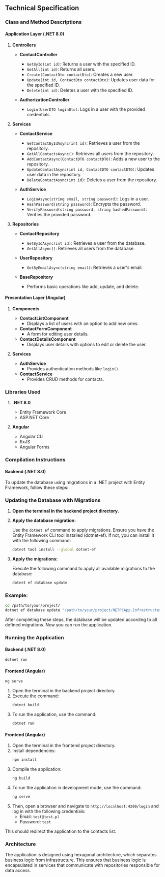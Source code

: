 ## Technical Specification

### Class and Method Descriptions

#### Application Layer (.NET 8.0)

1. **Controllers**
   - **ContactController**
     - `GetById(int id)`: Returns a user with the specified ID.
     - `GetAll(int id)`: Returns all users.
     - `Create(ContactDto contactDto)`: Creates a new user.
     - `Update(int id, ContactDto contactDto)`: Updates user data for the specified ID.
     - `Delete(int id)`: Deletes a user with the specified ID.
    
   - **AuthorizationController**
     - `Login(UserDTO loginDto)`: Logs in a user with the provided credentials.

2. **Services**
   - **ContactService**
     - `GetContactByIdAsync(int id)`: Retrieves a user from the repository.
     - `GetAllContactsAsync()`: Retrieves all users from the repository.
     - `AddContactAsync(ContactDTO contactDTO)`: Adds a new user to the repository.
     - `UpdateContactAsync(int id, ContactDTO contactDTO)`: Updates user data in the repository.
     - `DeleteContactAsync(int id)`: Deletes a user from the repository.
    
   - **AuthService**
     - `LoginAsync(string email, string password)`: Logs in a user.
     - `HashPassword(string password)`: Encrypts the password.
     - `VerifyPassword(string password, string hashedPassword)`: Verifies the provided password.

3. **Repositories**
   - **ContactRepository**
     - `GetByIdAsync(int id)`: Retrieves a user from the database.
     - `GetAllAsync()`: Retrieves all users from the database.
    
   - **UserRepository**
     - `GetByEmailAsync(string email)`: Retrieves a user's email.

   - **BaseRepository**
     - Performs basic operations like add, update, and delete.

#### Presentation Layer (Angular)

1. **Components**
   - **ContactListComponent**
     - Displays a list of users with an option to add new ones.
   - **ContactFormComponent**
     - A form for editing user details.
   - **ContactDetailsComponent**
     - Displays user details with options to edit or delete the user.

2. **Services**
   - **AuthService**
     - Provides authentication methods like `login()`.
   - **ContactService**
     - Provides CRUD methods for contacts.

### Libraries Used

1. **.NET 8.0**
   - Entity Framework Core
   - ASP.NET Core

2. **Angular**
   - Angular CLI
   - RxJS
   - Angular Forms

### Compilation Instructions

#### Backend (.NET 8.0)

To update the database using migrations in a .NET project with Entity Framework, follow these steps:

### Updating the Database with Migrations

1. **Open the terminal in the backend project directory.**
2. **Apply the database migration:**

   Use the `dotnet ef` command to apply migrations. Ensure you have the Entity Framework CLI tool installed (dotnet-ef). If not, you can install it with the following command:
   ```bash
   dotnet tool install --global dotnet-ef
   ```

3. **Apply the migrations:**

   Execute the following command to apply all available migrations to the database:
   ```bash
   dotnet ef database update
   ```

### Example:

```bash
cd /path/to/your/project/
dotnet ef database update "/path/to/your/project/NETPCApp.Infrastructure/NETPCApp.Infrastructure.csproj" --startup-project "/path/to/your/project/NETPCApp.Server/NETPCApp.Server.csproj"
```

After completing these steps, the database will be updated according to all defined migrations. Now you can run the application.

### Running the Application

#### Backend (.NET 8.0)

```bash
dotnet run
```

#### Frontend (Angular)

```bash
ng serve
```

1. Open the terminal in the backend project directory.
2. Execute the command:
   ```bash
   dotnet build
   ```
3. To run the application, use the command:
   ```bash
   dotnet run
   ```

#### Frontend (Angular)

1. Open the terminal in the frontend project directory.
2. Install dependencies:
   ```bash
   npm install
   ```
3. Compile the application:
   ```bash
   ng build
   ```
4. To run the application in development mode, use the command:
   ```bash
   ng serve
   ```
5. Then, open a browser and navigate to `http://localhost:4200/login` and log in with the following credentials:
   - Email: `test@test.pl`
   - Password: `test`

This should redirect the application to the contacts list.

### Architecture

The application is designed using hexagonal architecture, which separates business logic from infrastructure. This ensures that business logic is encapsulated in services that communicate with repositories responsible for data access.
